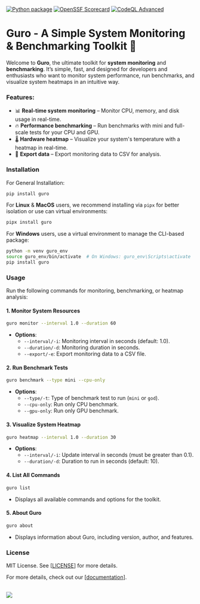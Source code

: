 [![Python package](https://github.com/dhanushk-offl/guro/actions/workflows/python-package.yml/badge.svg)](https://github.com/dhanushk-offl/guro/actions/workflows/python-package.yml) [![OpenSSF Scorecard](https://api.scorecard.dev/projects/github.com/dhanushk-offl/guro/badge)](https://scorecard.dev/viewer/?uri=github.com/dhanushk-offl/guro) [![CodeQL Advanced](https://github.com/dhanushk-offl/guro/actions/workflows/codeql.yml/badge.svg)](https://github.com/dhanushk-offl/guro/actions/workflows/codeql.yml)

# Guro - A Simple System Monitoring & Benchmarking Toolkit 🚀

Welcome to **Guro**, the ultimate toolkit for **system monitoring** and **benchmarking**. It’s simple, fast, and designed for developers and enthusiasts who want to monitor system performance, run benchmarks, and visualize system heatmaps in an intuitive way.

### Features:
- 📊 **Real-time system monitoring** – Monitor CPU, memory, and disk usage in real-time.
- 🔥 **Performance benchmarking** – Run benchmarks with mini and full-scale tests for your CPU and GPU.
- 🌡️ **Hardware heatmap** – Visualize your system's temperature with a heatmap in real-time.
- 💾 **Export data** – Export monitoring data to CSV for analysis.

### Installation

For General Installation:
```bash
pip install guro
```

For **Linux** & **MacOS** users, we recommend installing via `pipx` for better isolation or use can virtual environments:
```bash
pipx install guro
```

For **Windows** users, use a virtual environment to manage the CLI-based package:
```bash
python -m venv guro_env
source guro_env/bin/activate  # On Windows: guro_env\Scripts\activate
pip install guro
```

### Usage

Run the following commands for monitoring, benchmarking, or heatmap analysis:

#### 1. **Monitor System Resources**
```bash
guro monitor --interval 1.0 --duration 60
```
- **Options**:
  - `--interval/-i`: Monitoring interval in seconds (default: 1.0).
  - `--duration/-d`: Monitoring duration in seconds.
  - `--export/-e`: Export monitoring data to a CSV file.

#### 2. **Run Benchmark Tests**
```bash
guro benchmark --type mini --cpu-only
```
- **Options**:
  - `--type/-t`: Type of benchmark test to run (`mini` or `god`).
  - `--cpu-only`: Run only CPU benchmark.
  - `--gpu-only`: Run only GPU benchmark.

#### 3. **Visualize System Heatmap**
```bash
guro heatmap --interval 1.0 --duration 30
```
- **Options**:
  - `--interval/-i`: Update interval in seconds (must be greater than 0.1).
  - `--duration/-d`: Duration to run in seconds (default: 10).

#### 4. **List All Commands**
```bash
guro list
```
- Displays all available commands and options for the toolkit.

#### 5. **About Guro**
```bash
guro about
```
- Displays information about Guro, including version, author, and features.


### License

MIT License. See [[LICENSE](https://github.com/dhanushk-offl/guro/LICENSE)] for more details.

For more details, check out our [[documentation](https://github.com/dhanushk-offl/guro/wiki)].

<a href="https://www.buymeacoffee.com/itzmedhanu"><br><img src="https://img.buymeacoffee.com/button-api/?text=Buy me a coffee&emoji=☕&slug=itzmedhanu&button_colour=40DCA5&font_colour=ffffff&font_family=Cookie&outline_colour=000000&coffee_colour=FFDD00" /></a>

